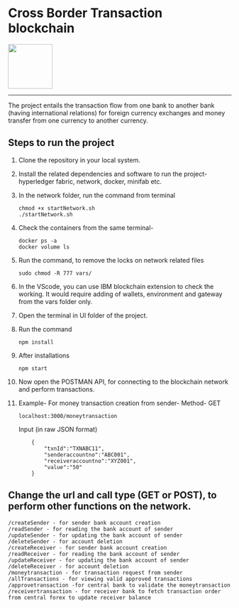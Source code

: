# Cross Border Transaction blockchain
<img src="https://github.com/rsingh0101/cross-borders.svg" width="100">

----

The project entails the transaction flow from one bank to another bank (having international relations) for foreign currency exchanges and money transfer from one currency to another currency.

## Steps to run the project
1. Clone the repository in your local system.
2. Install the related dependencies and software to run the project- hyperledger fabric, network, docker, minifab etc.
3. In the network folder, run the command from terminal
    ```
    chmod +x startNetwork.sh
    ./startNetwork.sh
    ```
4. Check the containers from the same terminal-
    ```
    docker ps -a
    docker volume ls
    ```
5. Run the command, to remove the locks on network related files
    ```
    sudo chmod -R 777 vars/
    ```
6. In the VScode, you can use IBM blockchain extension to check the working. It would require adding of wallets, environment and gateway from the vars folder only.
7. Open the terminal in UI folder of the project.
8. Run the command
    ```
    npm install
    ```
9. After installations
    ```
    npm start
    ```

10. Now open the POSTMAN API, for connecting to the blockchain network and perform transactions.
11. Example- 
    For money transaction creation from sender-
    Method- GET
    ```
    localhost:3000/moneytransaction
    ```
    Input (in raw JSON format)
    ```
        {
            "txnId":"TXNABC11",
            "senderaccountno":"ABC001",
            "receiveraccountno":"XYZ001",
            "value":"50"
        }
    ```
    
## Change the url and call type (GET or POST), to perform other functions on the network.
    /createSender - for sender bank account creation
    /readSender - for reading the bank account of sender
    /updateSender - for updating the bank account of sender
    /deleteSender - for account deletion
    /createReceiver - for sender bank account creation
    /readReceiver - for reading the bank account of sender
    /updateReceiver - for updating the bank account of sender
    /deleteReceiver - for account deletion
    /moneytransaction - for transaction request from sender
    /allTransactions - for viewing valid approved transactions
    /approvetransaction -for central bank to validate the moneytransaction
    /receivertransaction - for receiver bank to fetch transaction order from central forex to update receiver balance
    